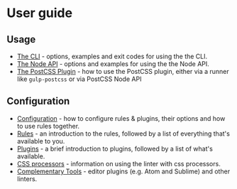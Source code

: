 # User guide

## Usage

* [The CLI](/docs/user-guide/cli.md) - options, examples and exit codes for using the the CLI.
* [The Node API](/docs/user-guide/node-api.md) - options and examples for using the the Node API.
* [The PostCSS Plugin](/docs/user-guide/formatters.md) - how to use the PostCSS plugin, either via a runner like `gulp-postcss` or via PostCSS Node API

## Configuration

* [Configuration](/docs/user-guide/configuration.md) - how to configure rules & plugins, their options and how to use rules together.
* [Rules](/docs/user-guide/rules.md) - an introduction to the rules, followed by a list of everything that's available to you.
* [Plugins](/docs/user-guide/plugins.md) - a brief introduction to plugins, followed by a list of what's available.
* [CSS processors](/docs/user-guide/css-processors.md) - information on using the linter with css processors.
* [Complementary Tools](/docs/user-guide/complementary-tools.md) - editor plugins (e.g. Atom and Sublime) and other linters.
